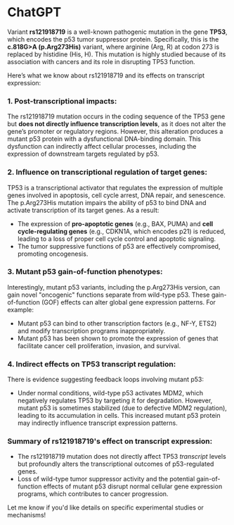 # ChatGPT

Variant **rs121918719** is a well-known pathogenic mutation in the gene **TP53**, which encodes the p53 tumor suppressor protein. Specifically, this is the **c.818G>A (p.Arg273His)** variant, where arginine (Arg, R) at codon 273 is replaced by histidine (His, H). This mutation is highly studied because of its association with cancers and its role in disrupting TP53 function.

Here’s what we know about rs121918719 and its effects on transcript expression:

### 1. **Post-transcriptional impacts**:
The rs121918719 mutation occurs in the coding sequence of the TP53 gene but **does not directly influence transcription levels**, as it does not alter the gene’s promoter or regulatory regions. However, this alteration produces a mutant p53 protein with a dysfunctional DNA-binding domain. This dysfunction can indirectly affect cellular processes, including the expression of downstream targets regulated by p53.

### 2. **Influence on transcriptional regulation of target genes**:
TP53 is a transcriptional activator that regulates the expression of multiple genes involved in apoptosis, cell cycle arrest, DNA repair, and senescence. The p.Arg273His mutation impairs the ability of p53 to bind DNA and activate transcription of its target genes. As a result:
   - The expression of **pro-apoptotic genes** (e.g., BAX, PUMA) and **cell cycle-regulating genes** (e.g., CDKN1A, which encodes p21) is reduced, leading to a loss of proper cell cycle control and apoptotic signaling.
   - The tumor suppressive functions of p53 are effectively compromised, promoting oncogenesis.

### 3. **Mutant p53 gain-of-function phenotypes**:
Interestingly, mutant p53 variants, including the p.Arg273His version, can gain novel "oncogenic" functions separate from wild-type p53. These gain-of-function (GOF) effects can alter global gene expression patterns. For example:
   - Mutant p53 can bind to other transcription factors (e.g., NF-Y, ETS2) and modify transcription programs inappropriately.
   - Mutant p53 has been shown to promote the expression of genes that facilitate cancer cell proliferation, invasion, and survival.

### 4. **Indirect effects on TP53 transcript regulation**:
There is evidence suggesting feedback loops involving mutant p53:
   - Under normal conditions, wild-type p53 activates MDM2, which negatively regulates TP53 by targeting it for degradation. However, mutant p53 is sometimes stabilized (due to defective MDM2 regulation), leading to its accumulation in cells. This increased mutant p53 protein may indirectly influence transcript expression patterns.

### Summary of rs121918719's effect on transcript expression:
- The rs121918719 mutation does not directly affect TP53 *transcript* levels but profoundly alters the transcriptional outcomes of p53-regulated genes.
- Loss of wild-type tumor suppressor activity and the potential gain-of-function effects of mutant p53 disrupt normal cellular gene expression programs, which contributes to cancer progression.

Let me know if you'd like details on specific experimental studies or mechanisms!